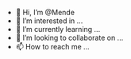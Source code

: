 - 👋 Hi, I’m @Mende
- 👀 I’m interested in ...
- 🌱 I’m currently learning ...
- 💞️ I’m looking to collaborate on ...
- 📫 How to reach me ...

<!---
Mende/Mende is a ✨ special ✨ repository because its `README.md` (this file) appears on your GitHub profile.
You can click the Preview link to take a look at your changes.
--->
